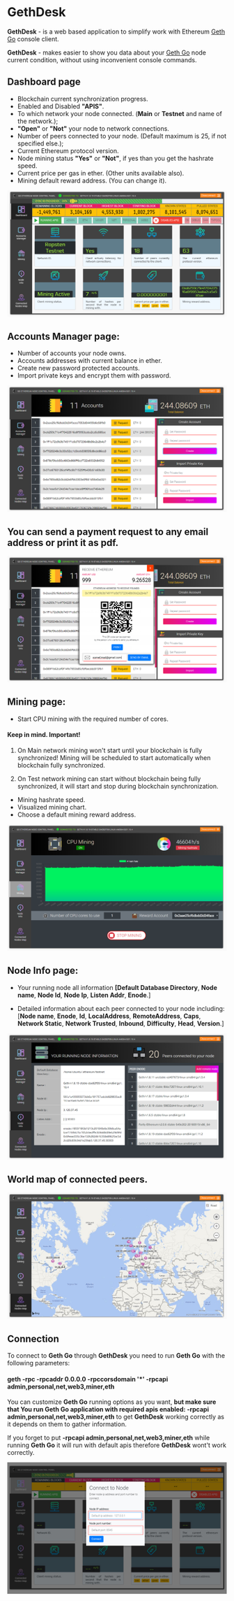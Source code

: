
# GethDesk
**GethDesk** - is a web based application to simplify work with Ethereum [Geth Go](https://github.com/ethereum/go-ethereum/wiki/geth) console client.

**GethDesk** - makes easier to show you data about your [Geth Go](https://github.com/ethereum/go-ethereum/wiki/geth) node current 
condition, without using inconvenient console commands.

## Dashboard page
* Blockchain current synchronization progress.
* Enabled and Disabled **"APIS"**.
* To which network your node connected. (**Main** or **Testnet** and name of 
   the network.);
* **"Open"** or **"Not"** your node to network connections.
* Number of peers connected to your node. (Default maximum is 25, if not 
   specified else.);
* Current Ethereum protocol version.
* Node mining status **"Yes"** or **"Not"**, if yes than you get the hashrate speed. 
* Current price per gas in ether. (Other units available also).
* Mining default reward address. (You can change it).

![GitHub Logo](/readmeIMG/dashboard.jpg)


## Accounts Manager page:
* Number of accounts your node owns.
* Accounts addresses with current balance in ether.
* Create new password protected accounts.
* Import private keys and encrypt them with password.

![GitHub Logo](/readmeIMG/accounts.jpg)

## You can send a payment request to any email address or print it as pdf.
![GitHub Logo](/readmeIMG/paymentRequest.jpg)

## Mining page:
* Start CPU mining with the required number of cores.
   
#### Keep in mind. Important!

1. On Main network mining won't start until your blockchain is fully synchronized! Mining will be scheduled to start automatically when blockchain fully synchronized.

2. On Test network mining can start without blockchain being fully synchronized, it will start and stop during blockchain synchronization.

* Mining hashrate speed.
* Visualized mining chart.
* Choose a default mining reward address.

![GitHub Logo](/readmeIMG/mining.png)

## Node Info page:
* Your running node all information **[Default Database Directory**, **Node name**, **Node 
  Id**, **Node Ip**, **Listen Addr**, **Enode**.]

* Detailed information about each peer connected to your node including: [**Node name**, **Enode**, **Id**, 
  **LocalAddress**, **RemoteAddress**, **Caps**, **Network Static**, **Network Trusted**, 
  **Inbound**, **Difficulty**, **Head**, **Version**.]
  
![GitHub Logo](/readmeIMG/nodeInfo.jpg)

## World map of connected peers.

![GitHub Logo](/readmeIMG/mapofNodes.jpg)

## Connection
To connect to **Geth Go** through **GethDesk** you need to run **Geth Go** with the following parameters:
#### **geth -rpc -rpcaddr 0.0.0.0 -rpccorsdomain '*' -rpcapi admin,personal,net,web3,miner,eth**

You can customize **Geth Go** running options as you want, **but make sure that You 
run Geth Go application with required apis enabled: -rpcapi 
admin,personal,net,web3,miner,eth** to get
**GethDesk** working correctly as it depends on them to gather information. 

If you forget to put **-rpcapi admin,personal,net,web3,miner,eth** while running 
**Geth Go** it will run with default apis therefore **GethDesk** wont't work 
correctly.

![GitHub Logo](/readmeIMG/connection.jpg)
